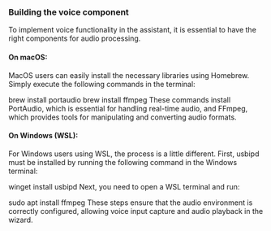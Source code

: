 
### Building the voice component
To implement voice functionality in the assistant, it is essential to have the right components for audio processing.

#### On macOS:
MacOS users can easily install the necessary libraries using Homebrew. Simply execute the following commands in the terminal:

brew install portaudio
brew install ffmpeg
These commands install PortAudio, which is essential for handling real-time audio, and FFmpeg, which provides tools for manipulating and converting audio formats.

#### On Windows (WSL):
For Windows users using WSL, the process is a little different. First, usbipd must be installed by running the following command in the Windows terminal:

winget install usbipd
Next, you need to open a WSL terminal and run:

sudo apt install ffmpeg
These steps ensure that the audio environment is correctly configured, allowing voice input capture and audio playback in the wizard.